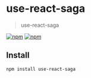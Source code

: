 # use-react-saga

> use-react-saga

[![npm](https://img.shields.io/npm/v/use-react-saga.svg)](https://www.npmjs.com/package/use-react-saga)
[![npm](https://img.shields.io/npm/dt/use-react-saga.svg)](https://www.npmjs.com/package/use-react-saga)

## Install

```sh
npm install use-react-saga
```
